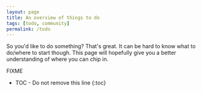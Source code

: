 ```yaml
---
layout: page
title: An overview of things to do
tags: [todo, community]
permalink: /todo
---
```


So you'd like to do something? That's great. 
It can be hard to know what to do/where to start though. 
This page will hopefully give you a better understanding of where you can chip in.

FIXME

* TOC - Do not remove this line
{:toc}


